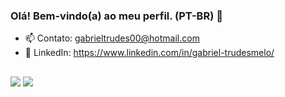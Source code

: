### Olá! Bem-vindo(a) ao meu perfil. (PT-BR) 👋

- 📫 Contato: gabrieltrudes00@hotmail.com
- 👔 LinkedIn: https://www.linkedin.com/in/gabriel-trudesmelo/
##
  <div> 
  <a href = "mailto:gabrieltrudes00@hotmail.com"><img src="https://img.shields.io/badge/Microsoft_Outlook-0078D4?style=for-the-badge&logo=microsoft-outlook&logoColor=white" target="_blank"></a>
  <a href="https://www.linkedin.com/in/gabriel-trudes-melo-79706b187/" target="_blank"><img src="https://img.shields.io/badge/-LinkedIn-%230077B5?style=for-the-badge&logo=linkedin&logoColor=white" target="_blank"></a> 
    
  </div>
